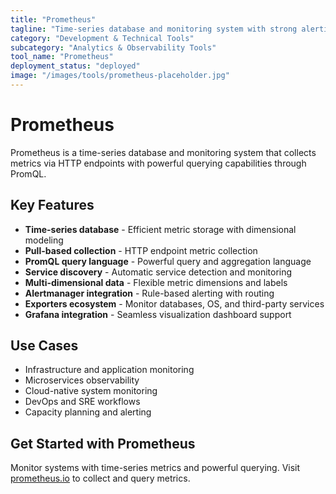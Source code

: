 ```yaml
---
title: "Prometheus"
tagline: "Time-series database and monitoring system with strong alerting capabilities"
category: "Development & Technical Tools"
subcategory: "Analytics & Observability Tools"
tool_name: "Prometheus"
deployment_status: "deployed"
image: "/images/tools/prometheus-placeholder.jpg"
---
```


# Prometheus

Prometheus is a time-series database and monitoring system that collects metrics via HTTP endpoints with powerful querying capabilities through PromQL.

## Key Features

- **Time-series database** - Efficient metric storage with dimensional modeling
- **Pull-based collection** - HTTP endpoint metric collection
- **PromQL query language** - Powerful query and aggregation language
- **Service discovery** - Automatic service detection and monitoring
- **Multi-dimensional data** - Flexible metric dimensions and labels
- **Alertmanager integration** - Rule-based alerting with routing
- **Exporters ecosystem** - Monitor databases, OS, and third-party services
- **Grafana integration** - Seamless visualization dashboard support

## Use Cases

- Infrastructure and application monitoring
- Microservices observability
- Cloud-native system monitoring
- DevOps and SRE workflows
- Capacity planning and alerting

## Get Started with Prometheus

Monitor systems with time-series metrics and powerful querying. Visit [prometheus.io](https://prometheus.io) to collect and query metrics.